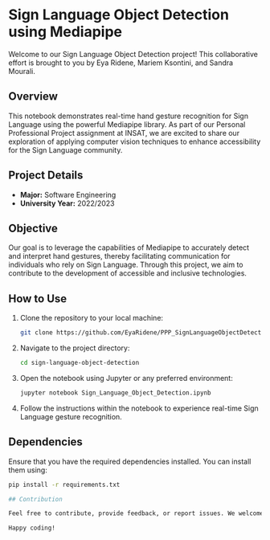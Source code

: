 # Sign Language Object Detection using Mediapipe

Welcome to our Sign Language Object Detection project! This collaborative effort is brought to you by Eya Ridene, Mariem Ksontini, and Sandra Mourali.

## Overview

This notebook demonstrates real-time hand gesture recognition for Sign Language using the powerful Mediapipe library. As part of our Personal Professional Project assignment at INSAT, we are excited to share our exploration of applying computer vision techniques to enhance accessibility for the Sign Language community.

## Project Details

- **Major:** Software Engineering
- **University Year:** 2022/2023

## Objective

Our goal is to leverage the capabilities of Mediapipe to accurately detect and interpret hand gestures, thereby facilitating communication for individuals who rely on Sign Language. Through this project, we aim to contribute to the development of accessible and inclusive technologies.

## How to Use

1. Clone the repository to your local machine:

   ```bash
   git clone https://github.com/EyaRidene/PPP_SignLanguageObjectDetectionModel.git

   ```

2. Navigate to the project directory:

   ```bash
   cd sign-language-object-detection

   ```

3. Open the notebook using Jupyter or any preferred environment:

   ```bash
   jupyter notebook Sign_Language_Object_Detection.ipynb

   ```

4. Follow the instructions within the notebook to experience real-time Sign Language gesture recognition.

## Dependencies

Ensure that you have the required dependencies installed. You can install them using:

```bash
pip install -r requirements.txt

## Contribution

Feel free to contribute, provide feedback, or report issues. We welcome collaboration and look forward to making this project even more impactful with the help of the open-source community.

Happy coding!
```
